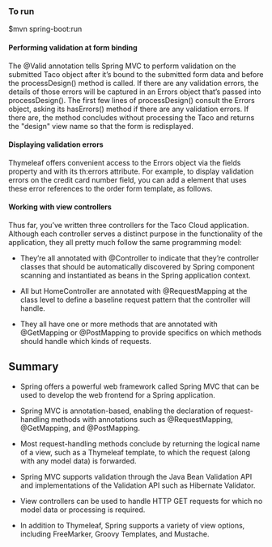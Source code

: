 ### To run

$mvn spring-boot:run

#### Performing validation at form binding

The @Valid annotation tells Spring MVC to perform validation on the submitted Taco object after it’s bound to the
submitted form data and before the processDesign() method is called. If there are any validation errors, the details of
those errors will be captured in an Errors object that’s passed into processDesign(). The first few lines of
processDesign() consult the Errors object, asking its hasErrors() method if there are any validation errors. If there
are, the method concludes without processing the Taco and returns the "design" view name so that the form is
redisplayed.

#### Displaying validation errors

Thymeleaf offers convenient access to the Errors object via the fields property and with its th:errors attribute. For
example, to display validation errors on the credit card number field, you can add a <span> element that uses these
error references to the order form template, as follows.

#### Working with view controllers

Thus far, you’ve written three controllers for the Taco Cloud application. Although each controller serves a distinct
purpose in the functionality of the application, they all pretty much follow the same programming model:

* They’re all annotated with @Controller to indicate that they’re controller classes that should be automatically
  discovered by Spring component scanning and instantiated as beans in the Spring application context.

* All but HomeController are annotated with @RequestMapping at the class level to define a baseline request pattern that
  the controller will handle.

* They all have one or more methods that are annotated with @GetMapping or @PostMapping to provide specifics on which
  methods should handle which kinds of requests.

## Summary

* Spring offers a powerful web framework called Spring MVC that can be used to develop the web frontend for a Spring
  application.

* Spring MVC is annotation-based, enabling the declaration of request-handling methods with annotations such as
  @RequestMapping, @GetMapping, and @PostMapping.

* Most request-handling methods conclude by returning the logical name of a view, such as a Thymeleaf template, to which
the request (along with any model data) is forwarded.

* Spring MVC supports validation through the Java Bean Validation API and implementations of the Validation API such as
Hibernate Validator.

* View controllers can be used to handle HTTP GET requests for which no model data or processing is required.

* In addition to Thymeleaf, Spring supports a variety of view options, including FreeMarker, Groovy Templates, and
Mustache.